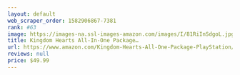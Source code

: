 ```yaml
---
layout: default 
﻿web_scraper_order: 1582906867-7381
rank: #63
image: https://images-na.ssl-images-amazon.com/images/I/81RiInSdgoL.jpg
title: Kingdom Hearts All-In-One Package…
url: https://www.amazon.com/Kingdom-Hearts-All-One-Package-PlayStation/dp/B084J45N4V/ref=zg_mw_videogames_63?_encoding=UTF8&psc=1&refRID=C62WCF5X3M60X6CESHWA
reviews: null
price: $49.99 
---
```


